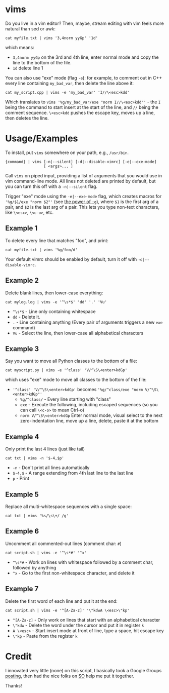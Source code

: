 # vims

Do you live in a vim editor? Then, maybe, stream
editing with vim feels more natural than
sed or awk:

```
cat myfile.txt | vims '3,4norm yyGp' '1d'
```
which means: 
 - `3,4norm yyGp` on the 3rd and 4th line, enter normal mode and
copy the line to the bottom of the file.
 - `1d` delete line 1


You can also use "exe" mode (flag `-e`):
for example, to comment out in C++
every line containing `my_bad_var`,
then delete the line above it:

```
cat my_script.cpp | vims -e 'my_bad_var' 'I//\<esc>kdd'
```

Which translates to `vims '%g/my_bad_var/exe "norm I//\<esc>kdd"'` - the `I` being the command
to start insert at the start of the line, and `//` being the comment sequence.
`\<esc>kdd` pushes the escape key, moves up a line, then deletes the line.

# Usage/Examples

To install,
put `vims` somewhere on your path, e.g., `/usr/bin`.

```
{command} | vims [-n|--silent] [-d|--disable-vimrc] [-e|--exe-mode]
                 [ <args>... ]
```

Call `vims` on piped input, providing a list of arguments that you
would use in vim command-line mode. All lines not deleted are printed
by default, but you can turn this off with a `-n|--silent` flag.

Trigger "exe" mode using the `-e|--exe-mode` flag, which creates macros
for `'%g/$1/exe "norm $2"'` (see [the power of `:g`](http://vim.wikia.com/wiki/Power_of_g)),
where `$1` is the first arg of a pair,
and `$2` is the last arg of a pair. This lets you type non-text characters,
like `\<esc>`, `\<c-o>`, etc.

## Example 1
To delete every line that matches "foo", and print:

```
cat myfile.txt | vims '%g/foo/d'
```

Your default vimrc should be enabled by default, turn it off with
`-d|--disable-vimrc`.

## Example 2
Delete blank lines, then lower-case everything:

```
cat mylog.log | vims -e '^\s*$' 'dd' '.' 'Vu'
```

- `^\s*$` - Line only containing whitespace
- `dd` - Delete it.
- `.` - Line containing anything (Every pair of arguments triggers a new `exe` command)
- `Vu` - Select the line, then lower-case all alphabetical characters

## Example 3

Say you want to move all Python classes to the bottom of a file:
```
cat myscript.py | vims -e '^class' 'V/^\S\<enter>kdGp'
```
which uses "exe" mode to move all classes to the bottom of the file:
 - `'^class' 'V/^\S\<enter>kdGp'` becomes `'%g/^class/exe "norm V/^\S\<enter>kdGp"'`
     - `%g/^class/` - Every line starting with "class"
     - `exe` - Execute the following, including escaped sequences (so you can call `\<c-o>` to mean Ctrl-o)
     - `norm V/^\S\<enter>kdGp` Enter normal mode, visual select to the next zero-indentation line, move up a line, delete, paste it at the bottom 
     
## Example 4

Only print the last 4 lines (just like tail)

```
cat txt | vims -n '$-4,$p'
```
- `-n` - Don't print all lines automatically
- `$-4,$` - A range extending from 4th last line to the last line
- `p` - Print

## Example 5

Replace all multi-whitespace sequences with a single space:

```
cat txt | vims '%s/\s\+/ /g'
```

## Example 6

Uncomment all commented-out lines (comment char: `#`)

```
cat script.sh | vims -e '^\s*#' '^x'
```

- `^\s*#` - Work on lines with whitespace followed by a comment char, followed by anything
- `^x` - Go to the first non-whitespace character, and delete it

## Example 7


Delete the first word of each line and put it at the end:

```
cat script.sh | vims -e '^[A-Za-z]' '\"kdwA \<esc>\"kp'
```

- `^[A-Za-z]` - Only work on lines that start with an alphabetical character
- `\"kdw` - Delete the word under the cursor and put it in register `k`
- `A \<esc>` - Start insert mode at front of line, type a space, hit escape key
- `\"kp` - Paste from the register `k`

# Credit

I innovated very little (none) on this script, I basically took a Google Groups
[posting](https://groups.google.com/forum/#!msg/vim_use/NfqbCdUkDb4/Ir0faiNaFZwJ),
then had the nice folks on [SO](https://stackoverflow.com/questions/44745046/bash-pass-all-arguments-exactly-as-they-are-to-a-function-and-prepend-a-flag-on)
help me put it together.

Thanks!
